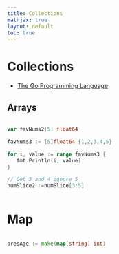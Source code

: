 ```yaml
---
title: Collections
mathjax: true
layout: default
toc: true
---
```



# Collections

* [The Go Programming Language](Introduction.html)





## Arrays


```go

var favNums2[5] float64

favNums3 := [5]float64 {1,2,3,4,5}

for i, value := range favNums3 {
   fmt.Println(i, value)
}

// Get 3 and 4 ignore 5
numSlice2 :=numSlice[3:5]



```

# Map

```go

presAge := make(map[string] int)



```
